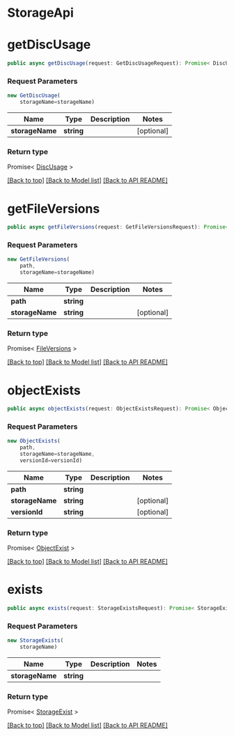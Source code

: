 # StorageApi

                    
<a name="getDiscUsage"></a>
# **getDiscUsage**
```typescript
public async getDiscUsage(request: GetDiscUsageRequest): Promise< DiscUsage >
```



### Request Parameters
```typescript
new GetDiscUsage(
    storageName=storageName)
```

Name | Type | Description | Notes
---- | ---- | ----------- | -----
 **storageName** | **string**|  | [optional]

### Return type

Promise< [DiscUsage](DiscUsage.md) >

[[Back to top]](#) [[Back to Model list]](Models.md) [[Back to API README]](README.md)
                    
<a name="getFileVersions"></a>
# **getFileVersions**
```typescript
public async getFileVersions(request: GetFileVersionsRequest): Promise< FileVersions >
```



### Request Parameters
```typescript
new GetFileVersions(
    path,
    storageName=storageName)
```

Name | Type | Description | Notes
---- | ---- | ----------- | -----
 **path** | **string**|  |
 **storageName** | **string**|  | [optional]

### Return type

Promise< [FileVersions](FileVersions.md) >

[[Back to top]](#) [[Back to Model list]](Models.md) [[Back to API README]](README.md)
                    
<a name="objectExists"></a>
# **objectExists**
```typescript
public async objectExists(request: ObjectExistsRequest): Promise< ObjectExist >
```



### Request Parameters
```typescript
new ObjectExists(
    path,
    storageName=storageName,
    versionId=versionId)
```

Name | Type | Description | Notes
---- | ---- | ----------- | -----
 **path** | **string**|  |
 **storageName** | **string**|  | [optional]
 **versionId** | **string**|  | [optional]

### Return type

Promise< [ObjectExist](ObjectExist.md) >

[[Back to top]](#) [[Back to Model list]](Models.md) [[Back to API README]](README.md)
                    
<a name="exists"></a>
# **exists**
```typescript
public async exists(request: StorageExistsRequest): Promise< StorageExist >
```



### Request Parameters
```typescript
new StorageExists(
    storageName)
```

Name | Type | Description | Notes
---- | ---- | ----------- | -----
 **storageName** | **string**|  |

### Return type

Promise< [StorageExist](StorageExist.md) >

[[Back to top]](#) [[Back to Model list]](Models.md) [[Back to API README]](README.md)

